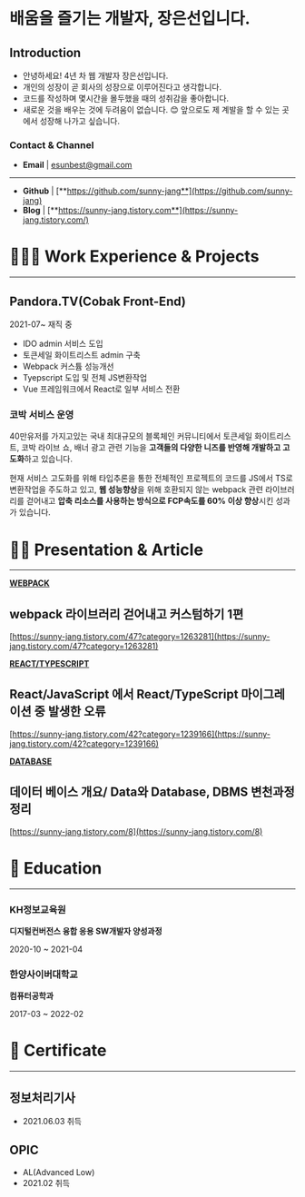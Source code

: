 # 배움을 즐기는 개발자, 장은선입니다.

## Introduction

- 안녕하세요! 4년 차 웹 개발자 장은선입니다.
- 개인의 성장이 곧 회사의 성장으로 이루어진다고 생각합니다.
- 코드를 작성하며 몇시간을 몰두했을 때의 성취감을 좋아합니다.
- 새로운 것을 배우는 것에 두려움이 없습니다. 😊 앞으로도 제 계발을 할 수 있는 곳에서 성장해 나가고 싶습니다.

### Contact & Channel

- **Email** | esunbest@gmail.com

---

- **Github** | [**https://github.com/sunny-jang**](https://github.com/sunny-jang)
- **Blog** | [**https://sunny-jang.tistory.com**](https://sunny-jang.tistory.com/)



# 👩🏻‍💻 Work Experience & Projects

---

## Pandora.TV(Cobak Front-End)

2021-07~ 재직 중

- IDO admin 서비스 도입
- 토큰세일 화이트리스트 admin 구축
- Webpack 커스튬 성능개선
- Tyepscript 도입 및 전체 JS변환작업
- Vue 프레임워크에서 React로 일부 서비스 전환

### 코박 서비스 운영

40만유저를 가지고있는 국내 최대규모의 블록체인 커뮤니티에서 토큰세일 화이트리스트, 코박 라이브 쇼, 배너 광고 관련 기능을 **고객들의 다양한 니즈를 반영해 개발하고 고도화**하고 있습니다.

현재 서비스 고도화를 위해 타입추론을 통한 전체적인 프로젝트의 코드를 JS에서 TS로 변환작업을 주도하고 있고, **웹 성능향상**을 위해 호환되지 않는 webpack 관련 라이브러리를 걷어내고 **압축 리소스를 사용하는 방식으로 FCP속도를 60% 이상 향상**시킨 성과가 있습니다. 

# ✍🏻 Presentation & Article

---

[**WEBPACK**](https://sunny-jang.tistory.com/category/Webpack)

## **webpack 라이브러리 걷어내고 커스텀하기 1편**

[https://sunny-jang.tistory.com/47?category=1263281](https://sunny-jang.tistory.com/47?category=1263281)

[**REACT/TYPESCRIPT**](https://sunny-jang.tistory.com/category/React)

## **React/JavaScript 에서 React/TypeScript 마이그레이션 중 발생한 오류**

[https://sunny-jang.tistory.com/42?category=1239166](https://sunny-jang.tistory.com/42?category=1239166)

**[DATABASE](https://sunny-jang.tistory.com/category/DATABASE)**

## 데이터 베이스 개요/ Data와 Database, DBMS 변천과정 정리

[https://sunny-jang.tistory.com/8](https://sunny-jang.tistory.com/8)

# 📄 Education

---

### KH정보교육원

**디지털컨버전스 융합 응용 SW개발자 양성과정**

2020-10 ~ 2021-04

### 한양사이버대학교

**컴퓨터공학과**

2017-03 ~ 2022-02

# 🏅 Certificate

---

## 정보처리기사

- 2021.06.03 취득

## OPIC

- AL(Advanced Low)
- 2021.02 취득
